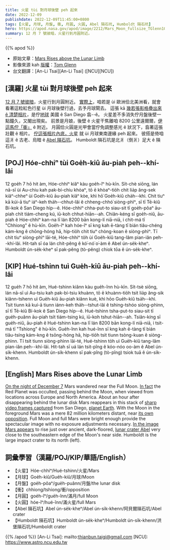 ```yaml
---
title: 火星 tùi 對月球後壁 peh 起來
date: 2022-12-09
publishdate: 2022-12-09T11:45:00+0800
tags: [火星, 月球, 月盤, 衝, 月圓, 火圓, Abel 隕石坑, Humboldt 隕石坑]
hero: https://apod.nasa.gov/apod/image/2212/Mars_Moon_fullsize_TGlenn1024.jpg
summary: 12 月 7 號彼暗，火星行到月圓附近。
---
```


{{% apod %}}

- 原始文章：[Mars Rises above the Lunar Limb](https://apod.nasa.gov/apod/ap221209.html)
- 影像來源 kah [版權][copyright]：[Tom Glenn](https://www.flickr.com/people/140032790@N06/)
- 台文翻譯：[An-Li Tsai][An-Li Tsai] ([NCU][NCU])

## [漢羅] 火星 tùi 對月球後壁 peh 起來
[12 月 7 號彼暗][On the night of December 7]，火星行到月圓附近。
[實際上][In fact]，咱若是 ùi 歐洲佮北美洲看，就會看著這粒紅色行星 ùi 月球後壁行過，去予月球閘去。
這張 kā [幾若張影格疊出來 ê 清楚相片][sharp video frames captured]，是佇[地球][planet Earth t] 美國 ê San Diego 翕--ê。
火星差不多消失佇月盤後壁一點鐘久，又閣出現矣。
前景是月娘，後壁 ê 火星干焦離咱 8200 公里遠爾爾，[伊這馬佇「衝」][its own opposition t] ê 附近。
月圓佮火圓是光甲會當佇免調整感光 ê 狀況下，翕著這張壯觀 ê 相片。
[佇這張相片內底，火星][In the image Mars appears] 就 ùi 月球東南邊緣 peh 起來。
彼搭是倚咱這爿 ê 古老、烏暗 ê [Abel 隕石坑][lunar crater Abel]。
Humboldt 隕石坑是北爿（倒爿）足大 ê 隕石坑。

## [POJ] Hóe-chhiⁿ tùi Goe̍h-kiû āu-piah peh--khí-lâi
12 goe̍h 7 hō hit àm, Hóe-chhiⁿ kiâⁿ kàu goe̍h-îⁿ hù-kīn.
Si̍t-chè siōng, lán nā-sī ùi Au-chiu kah pak-bí-chiu khòaⁿ, tō ē khòaⁿ-tio̍h chit lia̍p âng-sek kiâⁿ-chheⁿ ùi Goe̍h-kiû āu-piah kiâⁿ kòe, khì hō͘ Goe̍h-kiû cha̍h--khì.
Chit tiuⁿ kā kúi-ā tiuⁿ iáⁿ-keh tha̍h--chhut-lâi ê chheng-chhó͘ siòng-phìⁿ, sī tī Tē-kiû Bí-kok ê San Diego hi̍p--ê.
Hóe-chhiⁿ chha-put-to siau-sit tī goe̍h-pôaⁿ āu-piah chi̍t tiám-cheng kú, iū-koh chhut-hiān--ah.
Chiân-kéng sī goe̍h-niû, āu-piah ê Hóe-chhiⁿ kan-na lī lán 8200 bān kong-lí niā-niā, i chit-má tī "Chhiong" ê hù-kīn.
Goe̍h-îⁿ kah hóe-îⁿ sī kng kah ē-tàng tī bián tiâu-chéng kám-kng ê chōng-hóng hā, hip-tio̍h chit tiuⁿ chòng-koan ê siòng-phìⁿ.
Tī chit tiuⁿ siòng-phìⁿ lāi-té, Hóe-chhiⁿ to̍h ùi Goe̍h-kiû tang-lâm pian-iân peh--khí-lâi.
Hit-tah sī óa lán chit-pêng ê kó͘-nó͘ o͘-àm ê Abel ún-se̍k-kheⁿ.
Humboldt ún-se̍k-kheⁿ sī pak-pêng (tò-pêng) chiok tōa ê ún-se̍k-kheⁿ.


## [KIP] Hué-tshinn tuì Gue̍h-kiû āu-piah peh--khí-lâi
12 gue̍h 7 hō hit àm, Hué-tshinn kiânn kàu gue̍h-înn hù-kīn.
Si̍t-tsè siōng, lán nā-sī uì Au-tsiu kah pak-bí-tsiu khuànn, tō ē khuànn-tio̍h tsit lia̍p âng-sik kiânn-tshenn uì Gue̍h-kiû āu-piah kiânn kuè, khì hōo Gue̍h-kiû tsa̍h--khì.
Tsit tiunn kā kuí-ā tiunn iánn-keh tha̍h--tshut-lâi ê tshing-tshóo siòng-phìnn, sī tī Tē-kiû Bí-kok ê San Diego hi̍p--ê.
Hué-tshinn tsha-put-to siau-sit tī gue̍h-puânn āu-piah tsi̍t tiám-tsing kú, iū-koh tshut-hiān--ah.
Tsiân-kíng sī gue̍h-niû, āu-piah ê Hué-tshinn kan-na lī lán 8200 bān kong-lí niā-niā, i tsit-má tī "Tshiong" ê hù-kīn.
Gue̍h-înn kah hué-înn sī kng kah ē-tàng tī bián tiâu-tsíng kám-kng ê tsōng-hóng hā, hip-tio̍h tsit tiunn tsòng-kuan ê siòng-phìnn.
Tī tsit tiunn siòng-phìnn lāi-té, Hué-tshinn to̍h uì Gue̍h-kiû tang-lâm pian-iân peh--khí-lâi.
Hit-tah sī uá lán tsit-pîng ê kóo-nóo oo-àm ê Abel ún-si̍k-khenn.
Humboldt ún-si̍k-khenn sī pak-pîng (tò-pîng) tsiok tuā ê ún-si̍k-khenn.

## [English] Mars Rises above the Lunar Limb

[On the night of December 7][On the night of December 7] Mars wandered near the Full Moon.
[In fact][In fact] the Red Planet was occulted, passing behind the Moon, when viewed from locations across Europe and North America.
About an hour after disappearing behind the lunar disk Mars reappears in this stack of [sharp video frames captured][sharp video frames captured] from San Diego, [planet Earth][planet Earth e].
With the Moon in the foreground Mars was a mere 82 million kilometers distant, near [its own opposition][its own opposition e].
Full Moon and full Mars were bright enough provide the spectacular image with no exposure adjustments necessary.
[In the image Mars appears][In the image Mars appears] to rise just over ancient, dark-floored, [lunar crater Abel][lunar crater Abel] very close to the southeastern edge of the Moon's near side.
Humboldt is the large impact crater to its north (left).

       
## 詞彙學習（漢羅/POJ/KIP/華語/English）
- 【火星】Hóe-chhiⁿ/Hué-tshinn/火星/Mars
- 【月球】Goe̍h-kiû/Gue̍h-kiû/月球/Moon
- 【月盤】goe̍h-pôaⁿ/gue̍h-puânn/月盤/the lunar disk
- 【衝】chhiong/tshiong/衝/opposition
- 【月圓】goe̍h-îⁿ/gue̍h-înn/滿月/full Moon
- 【火圓】hóe-îⁿ/hué-înn/滿火星/full Mars 
- 【Abel 隕石坑】Abel ún-se̍k-kheⁿ/Abel ún-si̍k-khenn/阿貝爾隕石坑/Abel crater 
- 【Humboldt 隕石坑】Humboldt ún-se̍k-kheⁿ/Humboldt ún-si̍k-khenn/洪堡隕石坑/Humboldt crater


{{% /apod %}}
[An-Li Tsai]: mailto:thianbun.taigi@gmail.com
[NCU]: https://www.astro.ncu.edu.tw

[copyright]: https://apod.nasa.gov/apod/fap/lib/about_apod.html#srapply
[License]: https://creativecommons.org/licenses/by/2.0/

[On the night of December 7]:https://earthsky.org/tonight/moon-occults-mars-on-december-7-and-8-2022/
[In fact]:https://solarsystem.nasa.gov/skywatching/whats-up/
[sharp video frames captured]:https://www.flickr.com/photos/140032790@N06/52549802792/
[planet Earth e]:https://apod.nasa.gov/apod/ap221123.html
[planet Earth t]:https://apod.tw/daily/20221123/
[its own opposition e]:https://apod.nasa.gov/apod/ap221203.html
[its own opposition t]:https://apod.tw/daily/20221203/
[In the image Mars appears]:https://apod.nasa.gov/apod/image/2212/Mars_Moon_fullsize_TGlenn_labels1024.jpg
[lunar crater Abel]:https://en.wikipedia.org/wiki/Abel_(crater)


